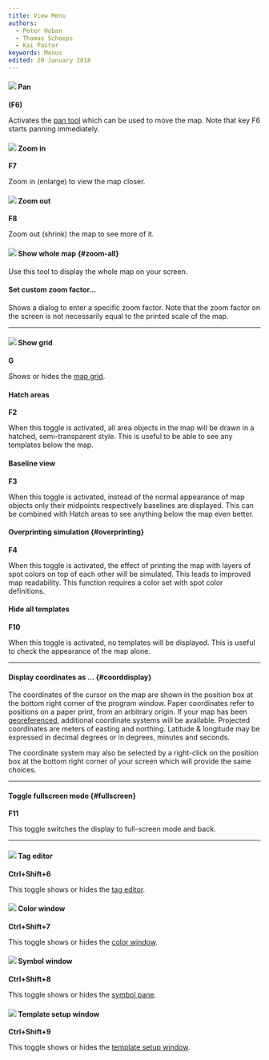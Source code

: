 ```yaml
---
title: View Menu
authors:
  - Peter Hoban
  - Thomas Schoeps
  - Kai Pastor
keywords: Menus
edited: 20 January 2018
---
```


#### ![ ](../mapper-images/move.png) Pan
**(F6)**

Activates the [pan tool](toolbars.md#pan_map) which can be used to move the map. Note that key F6 starts panning immediately.


#### ![ ](../mapper-images/view-zoom-in.png) Zoom in
**F7**

Zoom in (enlarge) to view the map closer.


#### ![ ](../mapper-images/view-zoom-out.png) Zoom out
**F8**

Zoom out (shrink) the map to see more of it.


#### ![ ](../mapper-images/view-show-all.png) Show whole map {#zoom-all}

Use this tool to display the whole map on your screen.  


#### Set custom zoom factor...

Shows a dialog to enter a specific zoom factor. Note that the zoom factor on the screen is not necessarily equal to the printed scale of the map.


---

#### ![ ](../mapper-images/grid.png) Show grid
**G**

Shows or hides the [map grid](grid.md).


#### Hatch areas
**F2**

When this toggle is activated, all area objects in the map will be drawn in a hatched, semi-transparent style. This is useful to be able to see any templates below the map.


#### Baseline view
**F3**

When this toggle is activated, instead of the normal appearance of map objects only their midpoints respectively baselines are displayed. This can be combined with Hatch areas to see anything below the map even better.


#### Overprinting simulation {#overprinting}
**F4**

When this toggle is activated, the effect of printing the map with layers of spot colors on top of each other will be simulated. This leads to improved map readability. This function requires a color set with spot color definitions.


#### Hide all templates
**F10**

When this toggle is activated, no templates will be displayed. This is useful to check the appearance of the map alone.


---

#### Display coordinates as ... {#coorddisplay}

The coordinates of the cursor on the map are shown in the position box at the bottom right corner of the program window. Paper coordinates refer to positions on a paper print, from an arbitrary origin. If your map has been [georeferenced](georeferencing.md), additional coordinate systems will be available. Projected coordinates are meters of easting and northing. Latitude &amp; longitude may be expressed in decimal degrees or in degrees, minutes and seconds.

The coordinate system may also be selected by a right-click on the position box at the bottom right corner of your screen which will provide the same choices.


---

#### Toggle fullscreen mode {#fullscreen}
**F11**

This toggle switches the display to full-screen mode and back.


---

#### ![ ](../mapper-images/window-new.png) Tag editor
**Ctrl+Shift+6**

This toggle shows or hides the [tag editor](tag_editor.md).


#### ![ ](../mapper-images/colors.png) Color window
**Ctrl+Shift+7**

This toggle shows or hides the [color window](color_dock_widget.md).


#### ![ ](../mapper-images/symbols.png) Symbol window
**Ctrl+Shift+8**

This toggle shows or hides the [symbol pane](symbol_dock_widget.md).


#### ![ ](../mapper-images/templates.png) Template setup window
**Ctrl+Shift+9**

This toggle shows or hides the [template setup window](templates.md#setup).
